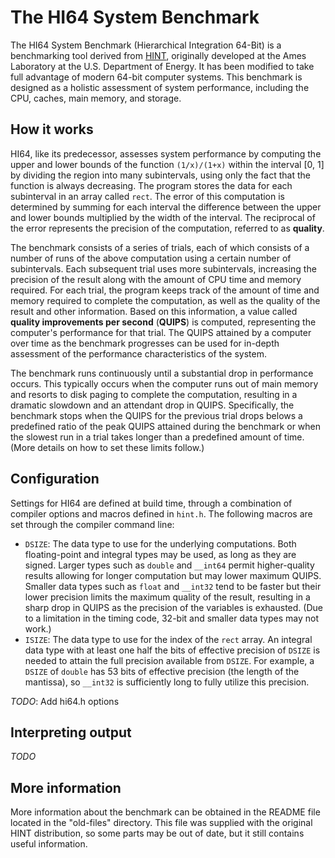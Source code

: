 # The HI64 System Benchmark

The HI64 System Benchmark (Hierarchical Integration 64-Bit) is a benchmarking tool derived from [HINT][1], originally developed at the Ames Laboratory at the U.S. Department of Energy. It has been modified to take full advantage of modern 64-bit computer systems. This benchmark is designed as a holistic assessment of system performance, including the CPU, caches, main memory, and storage.

## How it works

HI64, like its predecessor, assesses system performance by computing the upper and lower bounds of the function `(1/x)/(1+x)` within the interval [0, 1] by dividing the region into many subintervals, using only the fact that the function is always decreasing. The program stores the data for each subinterval in an array called `rect`. The error of this computation is determined by summing for each interval the difference between the upper and lower bounds multiplied by the width of the interval. The reciprocal of the error represents the precision of the computation, referred to as **quality**.

The benchmark consists of a series of trials, each of which consists of a number of runs of the above computation using a certain number of subintervals. Each subsequent trial uses more subintervals, increasing the precision of the result along with the amount of CPU time and memory required. For each trial, the program keeps track of the amount of time and memory required to complete the computation, as well as the quality of the result and other information. Based on this information, a value called **quality improvements per second** (**QUIPS**) is computed, representing the computer's performance for that trial. The QUIPS attained by a computer over time as the benchmark progresses can be used for in-depth assessment of the performance characteristics of the system.

The benchmark runs continuously until a substantial drop in performance occurs. This typically occurs when the computer runs out of main memory and resorts to disk paging to complete the computation, resulting in a dramatic slowdown and an attendant drop in QUIPS. Specifically, the benchmark stops when the QUIPS for the previous trial drops belows a predefined ratio of the peak QUIPS attained during the benchmark or when the slowest run in a trial takes longer than a predefined amount of time. (More details on how to set these limits follow.)

## Configuration

Settings for HI64 are defined at build time, through a combination of compiler options and macros defined in `hint.h`. The following macros are set through the compiler command line:

 - `DSIZE`: The data type to use for the underlying computations. Both floating-point and integral types may be used, as long as they are signed. Larger types such as `double` and `__int64` permit higher-quality results allowing for longer computation but may lower maximum QUIPS. Smaller data types such as `float` and `__int32` tend to be faster but their lower precision limits the maximum quality of the result, resulting in a sharp drop in QUIPS as the precision of the variables is exhausted. (Due to a limitation in the timing code, 32-bit and smaller data types may not work.)
 - `ISIZE`: The data type to use for the index of the `rect` array. An integral data type with at least one half the bits of effective precision of `DSIZE` is needed to attain the full precision available from `DSIZE`. For example, a `DSIZE` of `double` has 53 bits of effective precision (the length of the mantissa), so `__int32` is sufficiently long to fully utilize this precision.

*TODO*: Add hi64.h options

## Interpreting output

*TODO*

## More information

More information about the benchmark can be obtained in the README file located in the "old-files" directory. This file was supplied with the original HINT distribution, so some parts may be out of date, but it still contains useful information.


  [1]: http://hint.byu.edu/ 